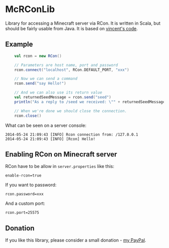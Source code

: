 McRConLib
=========

Library for accessing a Minecraft server via RCon.
It is written in Scala, but should be fairly usable from Java.
It is based on [vincent's code](https://code.google.com/p/rcon-client/).

Example
-------

```scala
    val rcon = new RCon()

    // Parameters are host name, port and password
    rcon.connect("localhost", RCon.DEFAULT_PORT, "xxx")

    // Now we can send a command
    rcon.send("say Hello!")

    // And we can also use its return value
    val returnedSeedMessage = rcon.send("seed")
    println("As a reply to /seed we received: \"" + returnedSeedMessage + "\".")

    // When we're done we should close the connection.
    rcon.close()
```

What can be seen on a server console:

    2014-05-24 21:09:43 [INFO] Rcon connection from: /127.0.0.1
    2014-05-24 21:09:43 [INFO] [Rcon] Hello!

Enabling RCon on Minecraft server
---------------------------------

RCon have to be allow in `server.properties` like this:

    enable-rcon=true

If you want to password:

    rcon.password=xxx

And a custom port:

    rcon.port=25575

Donation
--------
If you like this library, please consider a small donation - [my PayPal](https://www.paypal.com/cgi-bin/webscr?cmd=_donations&business=U6PGB7P24WWSU&lc=CZ&item_name=monnef%20%2d%20McRConLib&item_number=10&currency_code=CZK&bn=PP%2dDonationsBF%3abtn_donate_SM%2egif%3aNonHosted).